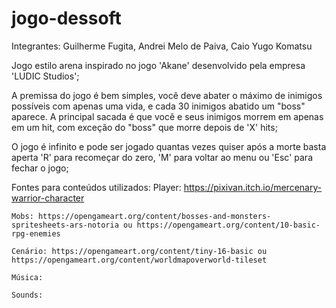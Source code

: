 # jogo-dessoft

Integrantes: Guilherme Fugita, Andrei Melo de Paiva, Caio Yugo Komatsu

Jogo estilo arena inspirado no jogo 'Akane' desenvolvido pela empresa 'LUDIC Studios';

A premissa do jogo é bem simples, você deve abater o máximo de inimigos possíveis com apenas uma vida, e cada 30 inimigos abatido um "boss" aparece. A principal sacada é que você e seus inimigos morrem em apenas em um hit, com exceção do "boss" que morre depois de 'X' hits;

O jogo é infinito e pode ser jogado quantas vezes quiser após a morte basta aperta 'R' para recomeçar do zero, 'M' para voltar ao menu ou 'Esc' para fechar o jogo;







Fontes para conteúdos utilizados:
    Player: https://pixivan.itch.io/mercenary-warrior-character
    
    Mobs: https://opengameart.org/content/bosses-and-monsters-spritesheets-ars-notoria ou https://opengameart.org/content/10-basic-rpg-enemies
    
    Cenário: https://opengameart.org/content/tiny-16-basic ou https://opengameart.org/content/worldmapoverworld-tileset
    
    Música:
    
    Sounds: 
    
